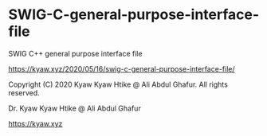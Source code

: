 # SWIG-C-general-purpose-interface-file
SWIG C++ general purpose interface file

<https://kyaw.xyz/2020/05/16/swig-c-general-purpose-interface-file/>

Copyright (C) 2020 Kyaw Kyaw Htike @ Ali Abdul Ghafur. All rights reserved.

Dr. Kyaw Kyaw Htike @ Ali Abdul Ghafur

<https://kyaw.xyz>
